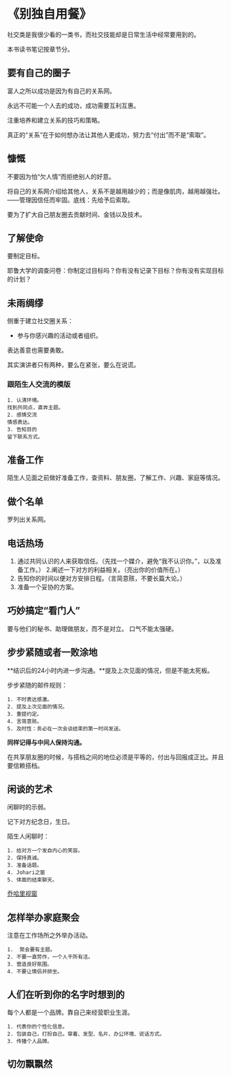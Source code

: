 # 《别独自用餐》
社交类是我很少看的一类书，而社交技能却是日常生活中经常要用到的。

本书读书笔记按章节分。

## 要有自己的圈子

富人之所以成功是因为有自己的关系网。

永远不可能一个人去的成功，成功需要互利互惠。

注重培养和建立关系的技巧和策略。

真正的“关系”在于如何想办法让其他人更成功，努力去“付出”而不是“索取”。

## 慷慨

不要因为怕“欠人情”而拒绝别人的好意。

将自己的关系网介绍给其他人，关系不是越用越少的；而是像肌肉，越用越强壮。——管理因信任而牢固。底线：先给予后索取。

要为了扩大自己朋友圈去贡献时间、金钱以及技术。

## 了解使命

要制定目标。

耶鲁大学的调查问卷：你制定过目标吗？你有没有记录下目标？你有没有实现目标的计划？

## 未雨绸缪

侧重于建立社交圈关系：
* 参与你感兴趣的活动或者组织。

表达善意也需要勇敢。

其实演讲者只有两种，要么在紧张，要么在说谎。

### 跟陌生人交流的模版
	1. 认清环境。
	找到共同点，直奔主题。
	2. 感情交流
	情感表达。
	3. 告知目的
	留下联系方式。



## 准备工作

陌生人见面之前做好准备工作，查资料、朋友圈，了解工作、兴趣、家庭等情况。

## 做个名单

罗列出关系网。

## 电话热场

1. 通过共同认识的人来获取信任。（先找一个媒介，避免“我不认识你。”，以及准备工作。）
2.阐述一下对方的利益相关。（亮出你的价值所在。）
3. 告知你的时间以便对方安排日程。（言简意赅，不要长篇大论。）
4. 准备一个妥协的方案。

## 巧妙搞定“看门人”

要与他们的秘书、助理做朋友，而不是对立。
口气不能太强硬。

## 步步紧随或者一败涂地

**结识后的24小时内进一步沟通。**提及上次见面的情况，但是不能太死板。

步步紧随的邮件规则：

	1. 不时表达感激。
	2. 提及上次见面的情况。
	3. 重提约定。
	4. 言简意赅。
	5. 及时性：务必在一次会谈结束的第一时间发送。

**同样记得与中间人保持沟通。**
 
在共享朋友圈的时候，与搭档之间的地位必须是平等的，付出与回报成正比。并且要信赖搭档。

## 闲谈的艺术

闲聊时的示弱。

记下对方纪念日，生日。

陌生人闲聊时：

	1. 给对方一个发自内心的笑容。
	2. 保持真诚。
	3. 准备话题。
	4. Johari之窗 
	5. 体面的结束聊天。


[乔哈里视窗](https://wiki.luoxufeiyan.com/doku.php?id=life:johari_window)

## 怎样举办家庭聚会

注意在工作场所之外举办活动。

	1.  聚会要有主题。
	2. 不要一直劳作，一个人干所有活。
	3. 营造良好氛围。
	4. 不要让情侣并排坐。

## 人们在听到你的名字时想到的

每个人都是一个品牌。靠自己来经营职业生涯。

	1. 代表你的个性化信息。
	2. 包装自己，打扮自己。穿着、发型、名片、办公环境、说话方式。
	3. 传播个人品牌。

## 切勿飘飘然
